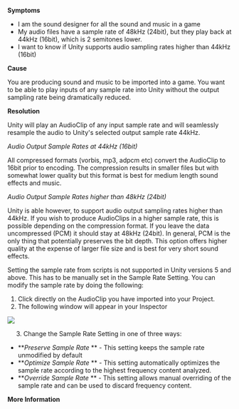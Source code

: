 
        

**Symptoms** 

*   I am the sound designer for all the sound and music in a game 
*   My audio files have a sample rate of 48kHz (24bit), but they play back at 44kHz (16bit), which is 2 semitones lower.
*   I want to know if Unity supports audio sampling rates higher than 44kHz (16bit)

**Cause** 

You are producing sound and music to be imported into a game. You want to be able to play inputs of any sample rate into Unity without the output sampling rate being dramatically reduced.

**Resolution** 

Unity will play an AudioClip of any input sample rate and will seamlessly resample the audio to Unity's selected output sample rate 44kHz.

*Audio Output Sample Rates at 44kHz (16bit)* 

All compressed formats (vorbis, mp3, adpcm etc) convert the AudioClip to 16bit prior to encoding. The compression results in smaller files but with somewhat lower quality but this format is best for medium length sound effects and music.

*Audio Output Sample Rates higher than 48kHz (24bit)* 

Unity is able however, to support audio output sampling rates higher than 44kHz. If you wish to produce AudioClips in a higher sample rate, this is possible depending on the compression format. If you leave the data uncompressed (PCM) it should stay at 48kHz (24bit). In general, PCM is the only thing that potentially preserves the bit depth. This option offers higher quality at the expense of larger file size and is best for very short sound effects.

Setting the sample rate from scripts is not supported in Unity versions 5 and above. This has to be manually set in the Sample Rate Setting. You can modify the sample rate by doing the following:

1.  Click directly on the AudioClip you have imported into your Project. 
2.  The following window will appear in your Inspector

![](/hc/en-us/article_attachments/201817646/5.png)

     3. Change the Sample Rate Setting in one of three ways:

*   ***Preserve Sample Rate* **  - This setting keeps the sample rate unmodified by default
*   ***Optimize Sample Rate* **  - This setting automatically optimizes the sample rate according to the highest frequency content analyzed.
*   ***Override Sample Rate* **  - This setting allows manual overriding of the sample rate and can be used to discard frequency content. 

**More Information** 

      